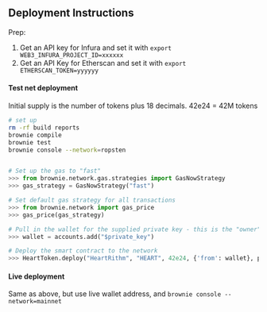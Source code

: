 ## Deployment Instructions

Prep:

1. Get an API key for Infura and set it with `export WEB3_INFURA_PROJECT_ID=xxxxxx`
2. Get an API Key for Etherscan and set it with `export ETHERSCAN_TOKEN=yyyyyy`

#### Test net deployment

Initial supply is the number of tokens plus 18 decimals.
42e24 = 42M tokens

```sh
# set up
rm -rf build reports
brownie compile
brownie test
brownie console --network=ropsten
```

```python

# Set up the gas to "fast"
>>> from brownie.network.gas.strategies import GasNowStrategy
>>> gas_strategy = GasNowStrategy("fast")

# Set default gas strategy for all transactions
>>> from brownie.network import gas_price
>>> gas_price(gas_strategy)

# Pull in the wallet for the supplied private key - this is the "owner" of the smart contract
>>> wallet = accounts.add("$private_key")

# Deploy the smart contract to the network
>>> HeartToken.deploy("HeartRithm", "HEART", 42e24, {'from': wallet}, publish_source=True)

```

#### Live deployment

Same as above, but use live wallet address, and `brownie console --network=mainnet`



